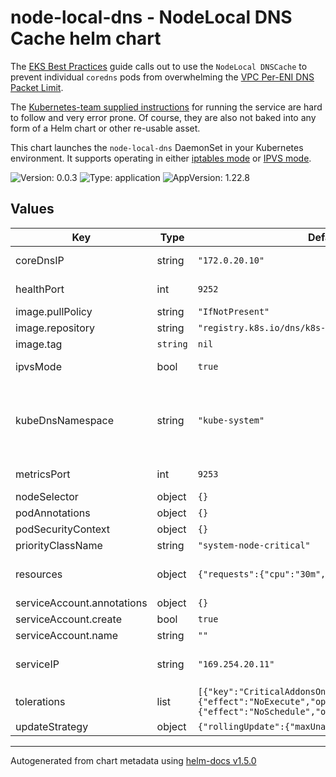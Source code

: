 # node-local-dns - NodeLocal DNS Cache helm chart

[eks_bp]: https://aws.github.io/aws-eks-best-practices/reliability/docs/networkmanagement/#use-nodelocal-dnscache
[vpc_limits]: https://docs.aws.amazon.com/vpc/latest/userguide/amazon-vpc-limits.html#vpc-limits-dns
[instructions]: https://kubernetes.io/docs/tasks/administer-cluster/nodelocaldns/
[ipvs_mode]: https://www.tigera.io/blog/comparing-kube-proxy-modes-iptables-or-ipvs/#:~:text=Background%3A%20iptables%20proxy%20mode
[iptables_mode]: https://www.tigera.io/blog/comparing-kube-proxy-modes-iptables-or-ipvs/#:~:text=Background%3A%20iptables%20proxy%20mode

The [EKS Best Practices][eks_bp] guide calls out to use the `NodeLocal
DNSCache` to prevent individual `coredns` pods from overwhelming the [VPC
Per-ENI DNS Packet Limit][vpc_limits].

The [Kubernetes-team supplied instructions][instructions] for running the
service are hard to follow and very error prone. Of course, they are also not
baked into any form of a Helm chart or other re-usable asset.

This chart launches the `node-local-dns` DaemonSet in your Kubernetes
environment. It supports operating in either [iptables mode][iptables_mode] or
[IPVS mode][ipvs_mode].

![Version: 0.0.3](https://img.shields.io/badge/Version-0.0.3-informational?style=flat-square) ![Type: application](https://img.shields.io/badge/Type-application-informational?style=flat-square) ![AppVersion: 1.22.8](https://img.shields.io/badge/AppVersion-1.22.8-informational?style=flat-square)

## Values

| Key | Type | Default | Description |
|-----|------|---------|-------------|
| coreDnsIP | string | `"172.0.20.10"` | (`string`) The default IP address for the `kube-dns` service in the `kube-system` namespace. This is used by the `node-local-dns` pods to push local cluster queries upstream. |
| healthPort | int | `9252` | (`int`) The port number that will be used to expose health information about the node-local-dns pods. This number must be unique to all hostNetwork:true services on the host, which is why it is configurable here. |
| image.pullPolicy | string | `"IfNotPresent"` |  |
| image.repository | string | `"registry.k8s.io/dns/k8s-dns-node-cache"` | (`string`) This is the default repository. |
| image.tag | `string` | `nil` | The image version we will run. |
| ipvsMode | bool | `true` | (`bool`) Whether or not the cluster is operating in IPVS mode. We default to true because that is how you should be running your clusters now. |
| kubeDnsNamespace | string | `"kube-system"` | The namespace that holds the original `kube-dns` Service object. This hostname is looked up via the Kubernetes API directly (not a DNS lookup), and therefore the `node-local-dns` pods need to be launched in the same namespace as the `kube-dns` service. We call this out here by explicitly defining the namespace for the resources, regardless of the `--namespace` param passed into the helm chart. ref: https://github.com/kubernetes/dns/blob/91ab9712e385a6dfb6c95e45492c693d6c81155c/cmd/node-cache/app/cache_app.go#L272-L296 |
| metricsPort | int | `9253` | (`int`) The port number that is used to expose custom metrics to prometheus for monitoring. This port must also be unique among all of the pods on the host that are running with hostNetwork:true. |
| nodeSelector | object | `{}` | (`map`) Map that controls which nodes this daemonset is applied to. |
| podAnnotations | object | `{}` | (`map`) Annotations to add to the Pods themselves. |
| podSecurityContext | object | `{}` | (`map`)` SecurityContext to be set on the pod itself. |
| priorityClassName | string | `"system-node-critical"` | (`string`) Ensure that these pods have the highest priority possible. |
| resources | object | `{"requests":{"cpu":"30m","memory":"50Mi"}}` | (`map`) The default configuration that caches around ~10k items is supposed to use ~30Mi of memory at max according to the documentation: https://kubernetes.io/docs/tasks/administer-cluster/nodelocaldns/#setting-memory-limits |
| serviceAccount.annotations | object | `{}` | (`map`) Annotations to add to the ServiceAccount. |
| serviceAccount.create | bool | `true` | (`bool`) Whether or not to create the node-local-dns ServiceAccount. |
| serviceAccount.name | string | `""` | (`string`) Optional hard-coded override for the name of the ServiceAccount. |
| serviceIP | string | `"169.254.20.11"` | (`string`) The IP address for the DNS service that will be mapped locally on each host to the node-local-dns pod. If operating in IPVS mode, this is also the value you need to pass into the `--cluster-dns-ip` kubelet parameters on-startup. |
| tolerations | list | `[{"key":"CriticalAddonsOnly","operator":"Exists"},{"effect":"NoExecute","operator":"Exists"},{"effect":"NoSchedule","operator":"Exists"}]` | (`map`) Configures which tolerations this pod will accept. By default we accept ALL because this is a core critical system pod that should run everywhere. |
| updateStrategy | object | `{"rollingUpdate":{"maxUnavailable":"10%"}}` | (`map`) Configure the deployment strategy for the pods, to ensure we don't roll out too many at once. |

----------------------------------------------
Autogenerated from chart metadata using [helm-docs v1.5.0](https://github.com/norwoodj/helm-docs/releases/v1.5.0)
